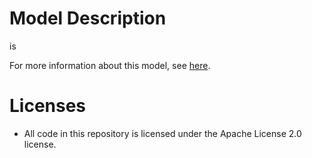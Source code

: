# Model Description

 is 

For more information about this model, see [here]().

# Licenses

* All code in this repository is licensed under the Apache License 2.0 license.
